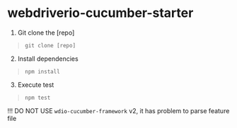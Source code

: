 # webdriverio-cucumber-starter

1. Git clone the [repo]
> `git clone [repo]`
2. Install dependencies 
> `npm install`
3. Execute test
> `npm test`

!!! DO NOT USE `wdio-cucumber-framework` v2, it has problem to parse feature file
